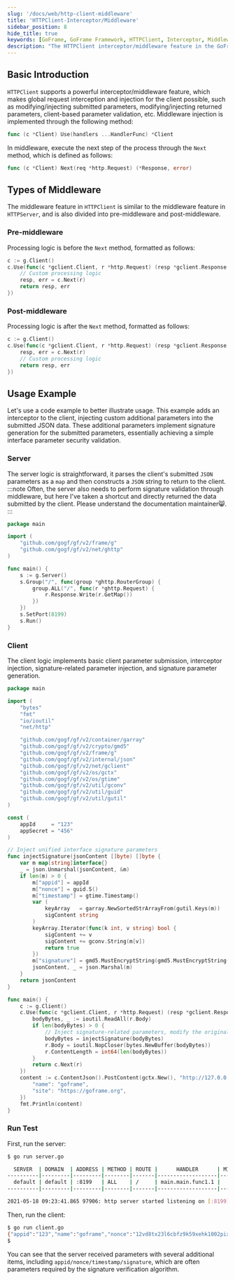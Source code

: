 ```yaml
---
slug: '/docs/web/http-client-middleware'
title: 'HTTPClient-Interceptor/Middleware'
sidebar_position: 8
hide_title: true
keywords: [GoFrame, GoFrame Framework, HTTPClient, Interceptor, Middleware, Client Request, Parameter Validation, Signature Generation, API Security, Request Interception]
description: "The HTTPClient interceptor/middleware feature in the GoFrame framework can be used for global request interception and parameter validation. Through middleware, developers can insert custom logic in the pre and post phases of requests, modify submitted parameters or returned parameters, implement signature parameter injection, and more, ensuring the security of API parameters."
---
```


## Basic Introduction

`HTTPClient` supports a powerful interceptor/middleware feature, which makes global request interception and injection for the client possible, such as modifying/injecting submitted parameters, modifying/injecting returned parameters, client-based parameter validation, etc. Middleware injection is implemented through the following method:

```go
func (c *Client) Use(handlers ...HandlerFunc) *Client
```

In middleware, execute the next step of the process through the `Next` method, which is defined as follows:

```go
func (c *Client) Next(req *http.Request) (*Response, error)
```

## Types of Middleware

The middleware feature in `HTTPClient` is similar to the middleware feature in `HTTPServer`, and is also divided into pre-middleware and post-middleware.

### Pre-middleware

Processing logic is before the `Next` method, formatted as follows:

```go
c := g.Client()
c.Use(func(c *gclient.Client, r *http.Request) (resp *gclient.Response, err error) {
    // Custom processing logic
    resp, err = c.Next(r)
    return resp, err
})
```

### Post-middleware

Processing logic is after the `Next` method, formatted as follows:

```go
c := g.Client()
c.Use(func(c *gclient.Client, r *http.Request) (resp *gclient.Response, err error) {
    resp, err = c.Next(r)
    // Custom processing logic
    return resp, err
})
```

## Usage Example

Let's use a code example to better illustrate usage. This example adds an interceptor to the client, injecting custom additional parameters into the submitted JSON data. These additional parameters implement signature generation for the submitted parameters, essentially achieving a simple interface parameter security validation.

### Server

The server logic is straightforward, it parses the client's submitted `JSON` parameters as a `map` and then constructs a `JSON` string to return to the client.
:::note
Often, the server also needs to perform signature validation through middleware, but here I've taken a shortcut and directly returned the data submitted by the client. Please understand the documentation maintainer😸.
:::
```go
package main

import (
    "github.com/gogf/gf/v2/frame/g"
    "github.com/gogf/gf/v2/net/ghttp"
)

func main() {
    s := g.Server()
    s.Group("/", func(group *ghttp.RouterGroup) {
        group.ALL("/", func(r *ghttp.Request) {
            r.Response.Write(r.GetMap())
        })
    })
    s.SetPort(8199)
    s.Run()
}
```

### Client

The client logic implements basic client parameter submission, interceptor injection, signature-related parameter injection, and signature parameter generation.

```go
package main

import (
    "bytes"
    "fmt"
    "io/ioutil"
    "net/http"

    "github.com/gogf/gf/v2/container/garray"
    "github.com/gogf/gf/v2/crypto/gmd5"
    "github.com/gogf/gf/v2/frame/g"
    "github.com/gogf/gf/v2/internal/json"
    "github.com/gogf/gf/v2/net/gclient"
    "github.com/gogf/gf/v2/os/gctx"
    "github.com/gogf/gf/v2/os/gtime"
    "github.com/gogf/gf/v2/util/gconv"
    "github.com/gogf/gf/v2/util/guid"
    "github.com/gogf/gf/v2/util/gutil"
)

const (
    appId     = "123"
    appSecret = "456"
)

// Inject unified interface signature parameters
func injectSignature(jsonContent []byte) []byte {
    var m map[string]interface{}
    _ = json.Unmarshal(jsonContent, &m)
    if len(m) > 0 {
        m["appid"] = appId
        m["nonce"] = guid.S()
        m["timestamp"] = gtime.Timestamp()
        var (
            keyArray   = garray.NewSortedStrArrayFrom(gutil.Keys(m))
            sigContent string
        )
        keyArray.Iterator(func(k int, v string) bool {
            sigContent += v
            sigContent += gconv.String(m[v])
            return true
        })
        m["signature"] = gmd5.MustEncryptString(gmd5.MustEncryptString(sigContent) + appSecret)
        jsonContent, _ = json.Marshal(m)
    }
    return jsonContent
}

func main() {
    c := g.Client()
    c.Use(func(c *gclient.Client, r *http.Request) (resp *gclient.Response, err error) {
        bodyBytes, _ := ioutil.ReadAll(r.Body)
        if len(bodyBytes) > 0 {
            // Inject signature-related parameters, modify the original submission parameters of the Request
            bodyBytes = injectSignature(bodyBytes)
            r.Body = ioutil.NopCloser(bytes.NewBuffer(bodyBytes))
            r.ContentLength = int64(len(bodyBytes))
        }
        return c.Next(r)
    })
    content := c.ContentJson().PostContent(gctx.New(), "http://127.0.0.1:8199/", g.Map{
        "name": "goframe",
        "site": "https://goframe.org",
    })
    fmt.Println(content)
}
```

### Run Test

First, run the server:

```bash
$ go run server.go

  SERVER  | DOMAIN  | ADDRESS | METHOD | ROUTE |      HANDLER      | MIDDLEWARE
----------|---------|---------|--------|-------|-------------------|-------------
  default | default | :8199   | ALL    | /     | main.main.func1.1 |
----------|---------|---------|--------|-------|-------------------|-------------

2021-05-18 09:23:41.865 97906: http server started listening on [:8199]
```

Then, run the client:

```bash
$ go run client.go
{"appid":"123","name":"goframe","nonce":"12vd8tx23l6cbfz9k59xehk1002pixfo","signature":"578a90b67bdc63d551d6a18635307ba2","site":"https://goframe.org","timestamp":1621301076}
$
```

You can see that the server received parameters with several additional items, including `appid/nonce/timestamp/signature`, which are often parameters required by the signature verification algorithm.
